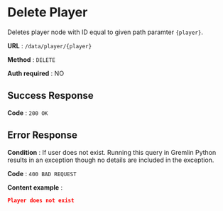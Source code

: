 # Delete Player

Deletes player node with ID equal to given path paramter `{player}`.

**URL** : `/data/player/{player}`

**Method** : `DELETE`

**Auth required** : NO

## Success Response

**Code** : `200 OK`

## Error Response

**Condition** : If user does not exist. Running this query in Gremlin Python results in an exception though no details are included in the exception.

**Code** : `400 BAD REQUEST`

**Content example** :

```json
Player does not exist
```